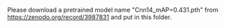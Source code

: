 Please download a pretrained model name "Cnn14_mAP=0.431.pth" from https://zenodo.org/record/3987831 and put in this folder.